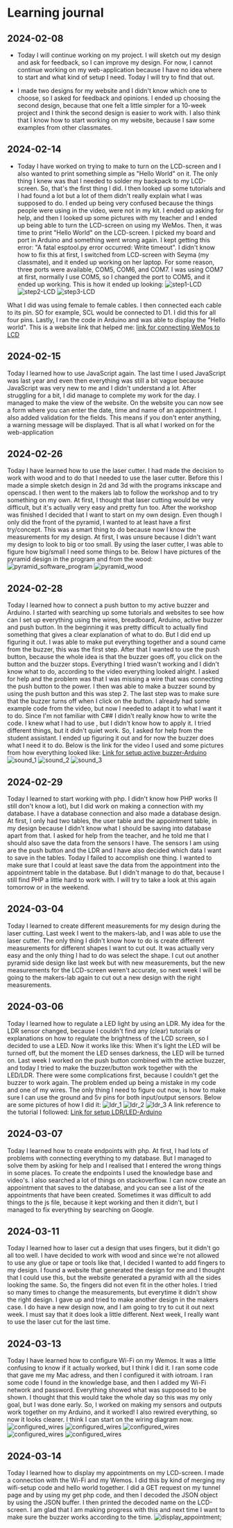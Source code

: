 # Learning journal

## 2024-02-08
- Today I will continue working on my project. I will sketch out my design and ask for feedback, so I can improve my design. 
For now, I cannot continue working on my web-application because I have no idea where to start and what kind of setup I need.
Today I will try to find that out.

- I made two designs for my website and I didn't know which one to choose, so I asked for feedback and opinions. I ended up 
choosing the second design, because that one felt a little simpler for a 10-week project and I think the second design is 
easier to work with. I also think that I know how to start working on my website, because I saw some examples from other 
classmates.

## 2024-02-14
- Today I have worked on trying to make to turn on the LCD-screen and I also wanted to print something simple as "Hello
World" on it. The only thing I knew was that I needed to solder my backpack to my LCD-screen. So, that's the first thing
I did. I then looked up some tutorials and I had found a lot but a lot of them didn't really explain what I was supposed 
to do. I ended up being very confused because the things people were using in the video, were not in my kit. I ended up
asking for help, and then I looked up some pictures with my teacher and I ended up being able to turn the LCD-screen on
using my WeMos. Then, it was time to print "Hello World" on the LCD-screen. I picked my board and port in Arduino and 
something went wrong again. I kept getting this error: "A fatal esptool.py error occurred: Write timeout". I didn't know 
how to fix this at first, I switched from LCD-screen with Seyma (my classmate), and it ended up working on her laptop. For some 
reason, three ports were available, COM5, COM6, and COM7. I was using COM7 at first, normally I use COM5, so I changed the
port to COM5, and it ended up working. This is how it ended up looking:
![step1-LCD](assets/Step1_lcd.jpg)
![step2-LCD](assets/Step2_lcd.jpg)
![step3-LCD](assets/Step3_lcd.jpg)

What I did was using female to female cables. I then connected each cable to its pin. SO for example, SCL would be connected
to D1. I did this for all four pins. Lastly, I ran the code in Arduino and was able to display the "Hello world". 
This is a website link that helped me:
[link for connecting WeMos to LCD](https://www.esp8266learning.com/wemos-mini-i2c-lcd-example.php)

## 2024-02-15
Today I learned how to use JavaScript again. The last time I used JavaScript was last year and even then everything was 
still a bit vague because JavaScript was very new to me and I didn't understand a lot. After struggling for a bit, I did 
manage to complete my work for the day. I managed to make the view of the website. On the website you can now see a form 
where you can enter the date, time and name of an appointment. I also added validation for the fields. This means if you
don't enter anything, a warning message will be displayed. That is all what I worked on for the web-application

## 2024-02-26
Today I have learned how to use the laser cutter. I had made the decision to work with wood and to do that I needed to 
use the laser cutter. Before this I made a simple sketch design in 2d and 3d with the programs inkscape and openscad. 
I then went to the makers lab to follow the workshop and to try something on my own. At first, I thought that laser cutting
would be very difficult, but it's actually very easy and pretty fun too. After the workshop was finished I decided that I 
want to start on my own design. Even though I only did the front of the pyramid, I wanted to at least have a first 
try/concept. This was a smart thing to do because now I know the measurements for my design. At first, I was unsure because 
I didn't want my design to look to big or too small. By using the laser cutter, I was able to figure how big/small I need 
some things to be. Below I have pictures of the pyramid design in the program and from the wood:
![pyramid_software_program](assets/pyramid_program.jpg)
![pyramid_wood](assets/pyramid_wood_1.jpg)

## 2024-02-28
Today I learned how to connect a push button to my active buzzer and Arduino. I started with searching up some tutorials 
and websites to see how can I set up everything using the wires, breadboard, Arduino, active buzzer and push button. In 
the beginning it was pretty difficult to actually find something that gives a clear explanation of what to do. But I did 
end up figuring it out. I was able to make put everything together and a sound came from the buzzer, this was the first step. 
After that I wanted to use the push button, because the whole idea is that the buzzer goes off, you click on the button and
the buzzer stops. Everything I tried wasn't working and I didn't know what to do, according to the video everything looked 
alright. I asked for help and the problem was that I was missing a wire that was connecting the push button to the power.
I then was able to make a buzzer sound by using the push button and this was step 2. The last step was to make sure that 
the buzzer turns off when I click on the button. I already had some example code from the video, but now I needed to adapt it
to what I want it to do. Since I'm not familiar with C## I didn't really know how to write the code. I knew what I had to use 
, but I didn't know how to apply it. I tried different things, but it didn't quiet work. So, I asked for help from the student
assistant. I ended up figuring it out and for now the buzzer does what I need it to do. Below is the link for the video I used
and some pictures from how everything looked like:
[Link for setup active buzzer-Arduino](https://www.youtube.com/watch?v=gj-H_agfd6U&t=86s)
![sound_1](assets/sound_1.jpg)
![sound_2](assets/sound_2.jpg)
![sound_3](assets/sound_3.jpg)

## 2024-02-29
Today I learned to start working with php. I didn't know how PHP works (I still don't know a lot), but I did work on making 
a connection with my database. I have a database connection and also made a database design. At first, I only had two tables,
the user table and the appointment table, in my design because I didn't know what I should be saving into database apart
from that. I asked for help from the teacher, and he told me that I should also save the data from the sensors I have. 
The sensors I am using are the push button and the LDR and I have also decided which data I want to save in the tables.
Today I failed to accomplish one thing. I wanted to make sure that I could at least save the data from the appointment into
the appointment table in the database. But I didn't manage to do that, because I still find PHP a little hard to work with. 
I will try to take a look at this again tomorrow or in the weekend.

## 2024-03-04
Today I learned to create different measurements for my design during the laser cutting. Last week I went to the 
makers-lab, and I was able to use the laser cutter. The only thing I didn't know how to do is create different 
measurements for different shapes I want to cut out. It was actually very easy and the only thing I had to do was select 
the shape. I cut out another pyramid side design like last week but with new measurements, but the new measurements for 
the LCD-screen weren't accurate, so next week I will be going to the makers-lab again to cut out a new design with the 
right measurements. 

## 2024-03-06
Today I learned how to regulate a LED light by using an LDR. My idea for the LDR sensor changed, because I couldn't find 
any (clear) tutorials or explanations on how to regulate the brightness of the LCD screen, so I decided to use a LED. 
Now it works like this: When it's light the LED will be turned off, but the moment the LED senses darkness, the LED will
be turned on. Last week I worked on the push button combined with the active buzzer, and today I tried to make the 
buzzer/button work together with the LED/LDR. There were some complications first, because I couldn't get the buzzer to 
work again. The problem ended up being a mistake in my code and one of my wires. The only thing I need to figure out now,
is how to make sure I can use the ground and 5v pins for both input/output sensors. Below are some pictures of how I 
did it:
![ldr_1](assets/ldr_1.jpg)
![ldr_2](assets/ldr_2.jpg)
![ldr_3](assets/ldr_3.jpg)
A link reference to the tutorial I followed:
[Link for setup LDR/LED-Arduino](https://projecthub.arduino.cc/DCamino/ambient-light-sensor-using-photo-resistor-and-led-lights-79c2ed)

## 2024-03-07
Today I learned how to create endpoints with php. At first, I had lots of problems with connecting everything to my database. 
But I managed to solve them by asking for help and I realised that I entered the wrong things in some places. To create the 
endpoints I used the knowledge base and video's. I also searched a lot of things on stackoverflow. I can now create an 
appointment that saves to the database, and you can see a list of the appointments that have been created. Sometimes it 
was difficult to add things to the js file, because it kept working and then it didn't, but I managed to fix everything 
by searching on Google. 

## 2024-03-11
Today I learned how to laser cut a design that uses fingers, but it didn't go all too well. I have decided to work with 
wood and since we're not allowed to use any glue or tape or tools like that, I decided I wanted to add fingers to my design.
I found a website that generated the design for me and I thought that I could use this, but the website generated a 
pyramid with all the sides looking the same. So, the fingers did not even fit in the other holes. 
I tried so many times to change the measurements, but everytime it didn't show the right design. I gave up and tried to
make another design in the makers case. I do have a new design now, and I am going to try to cut it out next week. I must 
say that it does look a little different. Next week, I really want to use the laser cut for the last time. 

## 2024-03-13
Today I have learned how to configure Wi-Fi on my Wemos. It was a little confusing to know if it actually worked, but I think
I did it. I ran some code that gave me my Mac adress, and then I configured it with iotroam. I ran some code I found in the
knowledge base, and then I added my Wi-Fi network and password. Everything showed what was supposed to be shown. I thought 
that this would take the whole day so this was my only goal, but I was done early. So, I worked on making my sensors and 
outputs work together on my Arduino, and it worked! I also rewired everything, so now it looks clearer. I think I can start
on the wiring diagram now.
![configured_wires](assets/configured_wires_1.jpg)
![configured_wires](assets/configured_wires_2.jpg)
![configured_wires](assets/configured_wires_3.jpg)
![configured_wires](assets/configured_wires_4.jpg)
![configured_wires](assets/configured_wires_5.jpg)

## 2024-03-14
Today I learned how to display my appointments on my LCD-screen. I made a connection with the Wi-Fi and my Wemos. I did 
this by kind of merging my wifi-setup code and hello world together. I did a GET request on my tunnel page and by using 
my get php code, and then I decoded the JSON object by using the JSON buffer. I then printed the decoded name on the 
LCD-screen. I am glad that I am making progress with this and next time I want to make sure the buzzer works according 
to the time. 
![display_appointment](assets/display_appointment.jpg);
